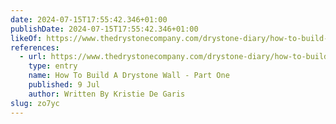 ```yaml
---
date: 2024-07-15T17:55:42.346+01:00
publishDate: 2024-07-15T17:55:42.346+01:00
likeOf: https://www.thedrystonecompany.com/drystone-diary/how-to-build-a-drystone-wall-part-one
references:
  - url: https://www.thedrystonecompany.com/drystone-diary/how-to-build-a-drystone-wall-part-one
    type: entry
    name: How To Build A Drystone Wall - Part One
    published: 9 Jul
    author: Written By Kristie De Garis
slug: zo7yc
---
```

